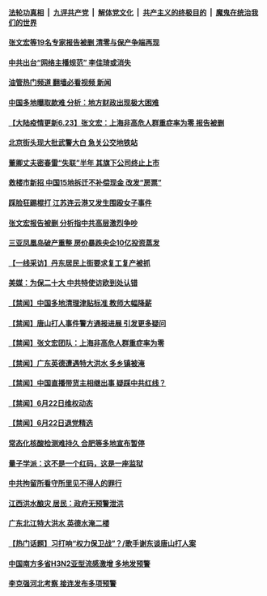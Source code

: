 ####  [法轮功真相](../../../../basic/blob/master/README.md?t=06230931) &nbsp;|&nbsp; [九评共产党](../../../../9ping.md/blob/master/README.md?t=06230931) &nbsp;|&nbsp; [解体党文化](../../../../jtdwh.md/blob/master/README.md?t=06230931)  &nbsp;|&nbsp; [共产主义的终极目的](../../../../gczydzjmd.md/blob/master/README.md?t=06230931) &nbsp;|&nbsp; [魔鬼在统治我们的世界](../../../../mgztzwmdsj.md/blob/master/README.md?t=06230931) 

#### [张文宏等19名专家报告被删 清零与保产争端再现](../pages/prog204/a103462549.md?t=06230931) 

#### [中共出台“网络主播规范” 李佳琦或消失](../pages/prog204/a103462551.md?t=06230931) 

#### [油管热门频道 翻墙必看视频 新闻](http://45.76.130.85:81/youtube.html?06230931)

#### [中国多地曝取款难 分析：地方财政出现极大困难](../pages/prog204/a103462556.md?t=06230931) 

#### [【大陆疫情更新6.23】张文宏：上海非高危人群重症率为零 报告被删](../pages/prog204/a103447906.md?t=06230931) 

#### [北京街头现大批武警大白 急关公交地铁站](../pages/prog204/a103462539.md?t=06230931) 

#### [董卿丈夫密春雷“失联”半年 其旗下公司终止上市](../pages/prog204/a103462506.md?t=06230931) 

#### [救楼市新招 中国15地拆迁不补偿现金 改发“房票”](../pages/prog204/a103462460.md?t=06230931) 


#### [踩脸狂踢棍打 江苏连云港又发生围殴女子事件](../pages/prog204/a103462412.md?t=06230931) 

#### [张文宏报告被删 分析指中共高层激烈争吵](../pages/prog204/a103462226.md?t=06230931) 

#### [三亚凤凰岛破产重整 房价暴跌央企10亿投资蒸发](../pages/prog204/a103462293.md?t=06230931) 

#### [【一线采访】丹东居民上街要求复工复产被抓](../pages/prog204/a103462330.md?t=06230931) 

#### [美媒：为保二十大 中共特使访欧到处认错](../pages/prog204/a103462251.md?t=06230931) 

#### [【禁闻】中国多地清理津贴标准 教师大幅降薪](../pages/prog204/a103462219.md?t=06230931) 

#### [【禁闻】唐山打人事件警方通报进展 引发更多疑问](../pages/prog204/a103462222.md?t=06230931) 

#### [【禁闻】张文宏团队：上海非高危人群重症率为零](../pages/prog204/a103462217.md?t=06230931) 

#### [【禁闻】广东英德遭遇特大洪水 多乡镇被淹](../pages/prog204/a103462209.md?t=06230931) 

#### [【禁闻】中国直播带货主相继出事 疑踩中共红线？](../pages/prog204/a103462228.md?t=06230931) 


#### [【禁闻】6月22日维权动态](../pages/prog204/a103462208.md?t=06230931) 

#### [【禁闻】6月22日退党精选](../pages/prog204/a103462212.md?t=06230931) 

#### [常态化核酸检测难持久 合肥等多地宣布暂停](../pages/prog204/a103462197.md?t=06230931) 

#### [量子学派：这不是一个红码，这是一座监狱](../pages/prog204/a103462192.md?t=06230931) 

#### [中共拘留所看守所里见不得人的罪行](../pages/prog204/a103462181.md?t=06230931) 

#### [江西洪水酿灾 居民：政府无预警泄洪](../pages/prog204/a103462038.md?t=06230931) 

#### [广东北江特大洪水 英德水淹二楼](../pages/prog204/a103462035.md?t=06230931) 

#### [【热门话题】习打响“权力保卫战”？/歌手谢东谈唐山打人案](../pages/prog204/a103461996.md?t=06230931) 

#### [中国南方多省H3N2亚型流感激增 多地发预警](../pages/prog204/a103461939.md?t=06230931) 

#### [李克强河北考察 接连发布多项预警](../pages/prog204/a103462048.md?t=06230931) 


<img src='http://gfw-breaker.win/goodnews/indexes/prog204.md' width='0px' height='0px'/>
